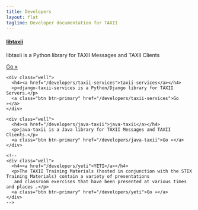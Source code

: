 ```yaml
---
title: Developers
layout: flat
tagline: Developer documentation for TAXII
---
```


<div class="row">
  <div class="col-md-6 getting-started-left">
    <div class="well">
      <h4><a href="/developers/libtaxii">libtaxii</a></h4>
      <p>libtaxii is a Python library for TAXII Messages and TAXII Clients</p>
      <a class="btn btn-primary" href="/developers/libtaxii">Go »</a>
    </div>
    
    <div class="well">
      <h4><a href="/developers/taxii-services">taxii-services</a></h4>
      <p>django-taxii-services is a Python/Django library for TAXII Servers.</p>
      <a class="btn btn-primary" href="/developers/taxii-services">Go »</a>
    </div>
    
    <div class="well">
      <h4><a href="/developers/java-taxii">java-taxii</a></h4>
      <p>java-taxii is a Java library for TAXII Messages and TAXII Clients.</p>
      <a class="btn btn-primary" href="/developers/java-taxii">Go »</a>
    </div>
    
    <!--
    <div class="well">
      <h4><a href="/developers/yeti">YETI</a></h4>
      <p>The TAXII Training Materials (hosted in conjunction with the STIX Training Materials) contain a variety of presentations
       and classroom exercises that have been presented at various times and places .</p>
      <a class="btn btn-primary" href="/developers/yeti">Go »</a>
    </div>
    -->

  </div>
</div>